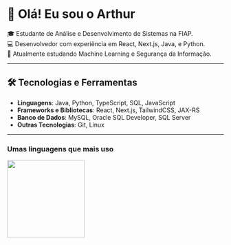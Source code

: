 

# 👋 Olá! Eu sou o Arthur

🎓 Estudante de Análise e Desenvolvimento de Sistemas na FIAP.  
💻 Desenvolvedor com experiência em React, Next.js, Java, e Python.  
🌱 Atualmente estudando Machine Learning e Segurança da Informação.

---

## 🛠 Tecnologias e Ferramentas

- **Linguagens**: Java, Python, TypeScript, SQL, JavaScript
- **Frameworks e Bibliotecas**: React, Next.js, TailwindCSS, JAX-RS
- **Banco de Dados**: MySQL, Oracle SQL Developer, SQL Server 
- **Outras Tecnologias**: Git, Linux


---
### Umas linguagens que mais uso 
<div>
<a href="https://github.com/zrur">
<img loading="lazy" height="180em" src="https://github-readme-stats.vercel.app/api/top-langs/?username=zrur&layout=compact&langs_count=7&theme=dracula"/>
</div>
